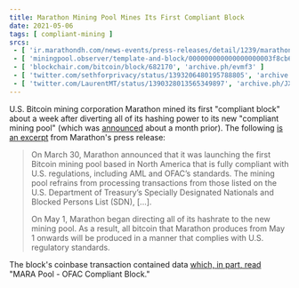 ```yaml
---
title: Marathon Mining Pool Mines Its First Compliant Block
date: 2021-05-06
tags: [ compliant-mining ]
srcs:
 - [ 'ir.marathondh.com/news-events/press-releases/detail/1239/marathon-digital-holdings-becomes-the-first-north-american', 'archive.ph/I8y3O' ]
 - [ 'miningpool.observer/template-and-block/000000000000000000003f8cb66fe1ecfb38754abc9c4d4a62b71de45fef8777', 'archive.ph/X0MOM' ]
 - [ 'blockchair.com/bitcoin/block/682170', 'archive.ph/evmf3' ]
 - [ 'twitter.com/sethforprivacy/status/1393206480195788805', 'archive.ph/6rnjC' ]
 - [ 'twitter.com/LaurentMT/status/1390328013565349897', 'archive.ph/JXrRA' ]
---
```


U.S. Bitcoin mining corporation Marathon mined its first "compliant block"
about a week after diverting all of its hashing power to its new "compliant
mining pool" (which was
[announced](/e/marathon-announces-compliant-mining-pool/) about a month prior).
The following [is an excerpt](https://archive.ph/I8y3O#selection-967.0-971.437)
from Marathon's press release:

> On March 30, Marathon announced that it was launching the first Bitcoin
> mining pool based in North America that is fully compliant with U.S.
> regulations, including AML and OFAC’s standards. The mining pool refrains
> from processing transactions from those listed on the U.S. Department of
> Treasury’s Specially Designated Nationals and Blocked Persons List (SDN),
> [...].
>
> On May 1, Marathon began directing all of its hashrate to the new mining
> pool. As a result, all bitcoin that Marathon produces from May 1 onwards will
> be produced in a manner that complies with U.S. regulatory standards.

The block's coinbase transaction contained data [which, in part,
read](https://archive.ph/evmf3) "MARA Pool - OFAC Compliant Block."
